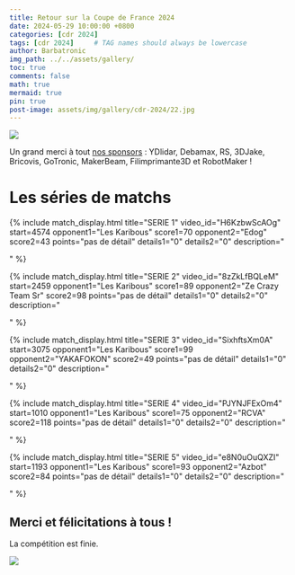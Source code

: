```yaml
---
title: Retour sur la Coupe de France 2024
date: 2024-05-29 10:00:00 +0800
categories: [cdr 2024]
tags: [cdr 2024]     # TAG names should always be lowercase
author: Barbatronic
img_path: ../../assets/gallery/
toc: true
comments: false
math: true
mermaid: true
pin: true
post-image: assets/img/gallery/cdr-2024/22.jpg
---
```




![](../../assets/img/gallery/cdr-2024/2.jpg)

Un grand merci à tout [nos sponsors](https://leskaribous.fr/sponsors/) : YDlidar, Debamax, RS, 3DJake, Bricovis, GoTronic, MakerBeam, Filimprimante3D et RobotMaker !

# Les séries de matchs

{% include match_display.html 
title="SERIE 1" 
video_id="H6KzbwScAOg" 
start=4574
opponent1="Les Karibous" 
score1=70
opponent2="Edog" 
score2=43 
points="pas de détail"
details1="0"
details2="0"
description="

" 
%}

{% include match_display.html 
title="SERIE 2" 
video_id="8zZkLfBQLeM" 
start=2459
opponent1="Les Karibous" 
score1=89
opponent2="Ze Crazy Team Sr" 
score2=98 
points="pas de détail"
details1="0"
details2="0"
description="

" 
%}

{% include match_display.html 
title="SERIE 3" 
video_id="SixhftsXm0A" 
start=3075
opponent1="Les Karibous" 
score1=99
opponent2="YAKAFOKON" 
score2=49 
points="pas de détail"
details1="0"
details2="0"
description="

" 
%}

{% include match_display.html 
title="SERIE 4" 
video_id="PJYNJFExOm4" 
start=1010
opponent1="Les Karibous" 
score1=75
opponent2="RCVA" 
score2=118 
points="pas de détail"
details1="0"
details2="0"
description="

" 
%}

{% include match_display.html 
title="SERIE 5" 
video_id="e8N0uOuQXZI" 
start=1193
opponent1="Les Karibous" 
score1=93
opponent2="Azbot" 
score2=84 
points="pas de détail"
details1="0"
details2="0"
description="

" 
%}

## Merci et félicitations à tous !

La compétition est finie.

![](../../assets/img/gallery/cdr-2024/22.jpg)